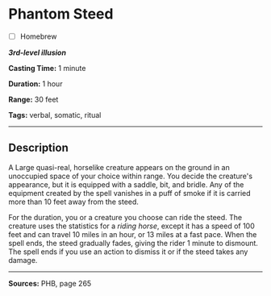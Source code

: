 # Phantom Steed

- [ ] Homebrew

***3rd-level illusion***

**Casting Time:** 1 minute

**Duration:** 1 hour

**Range:** 30 feet

**Tags:** verbal, somatic, ritual

---

## Description
A Large quasi-real, horselike creature appears on the ground in an unoccupied space of your choice within range.
You decide the creature's appearance, but it is equipped with a saddle, bit, and bridle.
Any of the equipment created by the spell vanishes in a puff of smoke if it is carried more than 10 feet away from the steed.

For the duration, you or a creature you choose can ride the steed.
The creature uses the statistics for a *riding horse*, except it has a speed of 100 feet and can travel 10 miles in an hour, or 13 miles at a fast pace.
When the spell ends, the steed gradually fades, giving the rider 1 minute to dismount.
The spell ends if you use an action to dismiss it or if the steed takes any damage.

---

**Sources:** PHB, page 265
